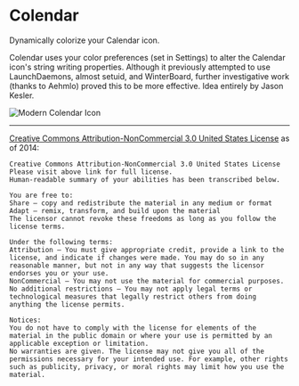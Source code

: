 Colendar
=======================

Dynamically colorize your Calendar icon.

Colendar uses your color preferences (set in Settings) to alter the Calendar icon's string writing properties. Although it previously attempted to use LaunchDaemons, almost setuid, and WinterBoard, further investigative work (thanks to Aehmlo) proved this to be more effective. Idea entirely by Jason Kesler.

![Modern Colendar Icon](https://f.cloud.github.com/assets/951011/2425739/0e26a15c-abba-11e3-904f-b3f21c84b2f9.png)

---------------------------------------
[Creative Commons Attribution-NonCommercial 3.0 United States License](http://creativecommons.org/licenses/by-nc/3.0/us/) as of 2014:

	Creative Commons Attribution-NonCommercial 3.0 United States License
	Please visit above link for full license.
	Human-readable summary of your abilities has been transcribed below.

	You are free to:
	Share — copy and redistribute the material in any medium or format
	Adapt — remix, transform, and build upon the material
	The licensor cannot revoke these freedoms as long as you follow the license terms.

	Under the following terms:
	Attribution — You must give appropriate credit, provide a link to the license, and indicate if changes were made. You may do so in any reasonable manner, but not in any way that suggests the licensor endorses you or your use.
	NonCommercial — You may not use the material for commercial purposes.
	No additional restrictions — You may not apply legal terms or technological measures that legally restrict others from doing anything the license permits.

	Notices:
	You do not have to comply with the license for elements of the material in the public domain or where your use is permitted by an applicable exception or limitation.
	No warranties are given. The license may not give you all of the permissions necessary for your intended use. For example, other rights such as publicity, privacy, or moral rights may limit how you use the material.
